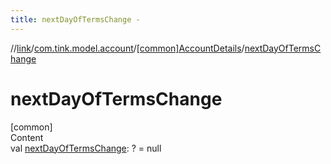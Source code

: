 ```yaml
---
title: nextDayOfTermsChange -
---
```

//[link](../../index.md)/[com.tink.model.account](../index.md)/[[common]AccountDetails](index.md)/[nextDayOfTermsChange](next-day-of-terms-change.md)



# nextDayOfTermsChange  
[common]  
Content  
val [nextDayOfTermsChange](next-day-of-terms-change.md): <ERROR CLASS>? = null  



